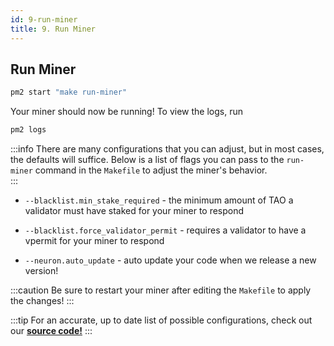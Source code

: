 ```yaml
---
id: 9-run-miner
title: 9. Run Miner
---
```


## Run Miner

```bash
pm2 start "make run-miner"
```

Your miner should now be running! To view the logs, run

```bash
pm2 logs
```

:::info
There are many configurations that you can adjust, but in most cases, the defaults will suffice. Below is a list of flags you can pass to the `run-miner` command in the `Makefile` to adjust the miner's behavior.  
:::

- `--blacklist.min_stake_required` - the minimum amount of TAO a validator must have staked for your miner to respond

- `--blacklist.force_validator_permit` - requires a validator to have a vpermit for your miner to respond

- `--neuron.auto_update` - auto update your code when we release a new version!

:::caution
Be sure to restart your miner after editing the `Makefile` to apply the changes!
:::

:::tip
For an accurate, up to date list of possible configurations, check out our **[source code!](https://github.com/masa-finance/masa-bittensor/blob/main/masa/utils/config.py)**
:::
